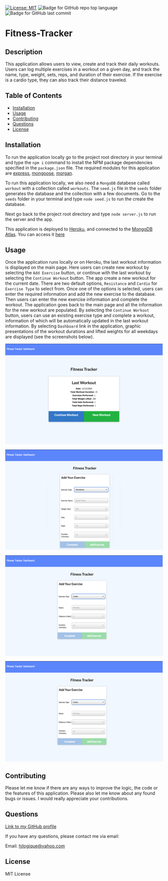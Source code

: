 
[![License: MIT](https://img.shields.io/badge/License-MIT-yellow.svg)](https://opensource.org/licenses/MIT) ![Badge for GitHub repo top language](https://img.shields.io/github/languages/top/hjlogique/Fitness-Tracker?style=flat&logo=appveyor) ![Badge for GitHub last commit](https://img.shields.io/github/last-commit/hjlogique/Fitness-Tracker?style=flat&logo=appveyor)
  
# Fitness-Tracker

  ## Description 
  
  This application allows users to view, create and track their daily workouts. Users can log multiple exercises in a workout on a given day, and track the name, type, weight, sets, reps, and duration of their exercise. If the exercise is a cardio type, they can also track their distance traveled.
 
  ## Table of Contents
  * [Installation](#installation)
  * [Usage](#usage)
  * [Contributing](#contributing)
  * [Questions](#questions)
  * [License](#license)
  
  ## Installation

   To run the application locally go to the project root directory in your terminal and type the `npm i` command to install the NPM package dependencies specified in the `package.json` file. The required modules for this application are [express](https://www.npmjs.com/package/express), [mongoose](https://www.npmjs.com/package/mongoose), [morgan](https://www.npmjs.com/package/morgan).
  
   To run this application locally, we also need a `MongoDB` databese called `workout` with a collection called `workouts`. The `seed.js` file in the `seeds` folder generates the database and the collection with a few documents. Go to the `seeds` folder in your terminal and type `node seed.js` to run the create the database. 

   Next go back to the project root directory and type `node server.js` to run the server and the app. 

  This application is deployed to [Heroku](https://www.heroku.com/home), and connected to the [MongoDB Atlas](https://www.mongodb.com/cloud/atlas/signup). You can access it [here](https://fierce-brushlands-17958.herokuapp.com/)

  ## Usage 
  
  Once the application runs locally or on Heroku, the last workout information is displayed on the main page. Here users can create new workout by selecting the `Add Exercise` button, or continue with the last workout by selecting the `Continue Workout` button. The app create a new workout for the current date. There are two default options, `Resistance` and `Cardio` for `Exercise Type` to select from. Once one of the options is selected, users can enter the required information and add the new exercise to the database. Then users can enter the new exercise information and complete the workout. The application goes back to the main page and all the information for the new workout are populated. By selecting the `Continue Workout` button, users can use an existing exercise type and complete a workout, information of which will be automatically updated in the last workout information. By selecting `Dashboard` link in the application, graphic presentations of the workout durations and lifted weights for all weekdays are displayed (see the screenshots below).
  
  ![image 1](/screenshots/img1.png)

  ![image 2](/screenshots/img2.png)

   ![image 3](/screenshots/img3.png)

   ![image 4](/screenshots/img3.png)

  ## Contributing
  
  Please let me know if there are any ways to improve the logic, the code or the features of this application. Please also let me know about any found bugs or issues. I would really appreciate your contributions.
  
  ## Questions
  
  [Link to my GitHub profile](https://github.com/hjlogique)

  If you have any questions, please contact me via email:
  
  Email: hjlogique@yahoo.com
  
  ## License
  
  MIT License